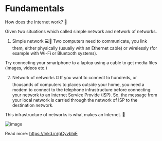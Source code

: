 # Fundamentals

How does the Internet work? 🧐

Given two situations which called simple network and network of networks.

1. Simple network 💻📲
Two computers need to communicate, you link them, either physically (usually with an Ethernet cable) or wirelessly (for example with Wi-Fi or Bluetooth systems).

Try connecting your smartphone to a laptop using a cable to get media files (images, videos etc.)

2. Network of networks ⛓️
If you want to connect to hundreds, or thousands of computers to places outside your home, you need a modem to connect to the telephone infrastructure before connecting your network to an Internet Service Provide (ISP). So, the message from your local network is carried through the network of ISP to the destination network.

This infrastructure of networks is what makes an Internet. 📡

![image](https://user-images.githubusercontent.com/89834315/182006177-253a1359-9cb1-4a63-bf2d-911a5b5b1f3c.png)

Read more: https://lnkd.in/gCyvbhiE
